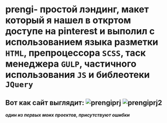 # prengi- простой лэндинг, макет который я нашел в откртом доступе на pinterest и выполил с использованием языка разметки `HTML`, препроцессора `SCSS`, таск менеджера `GULP`, частичного использования `JS` и библеотеки `JQuery`
## Вот как сайт выглядит: ![prengiprj](https://user-images.githubusercontent.com/43478763/79376642-48117f80-7f7c-11ea-9243-2e89b4353937.PNG) ![prengiprj2](https://user-images.githubusercontent.com/43478763/79376692-59f32280-7f7c-11ea-8d7d-6efbff80d79f.PNG)
***один из первых моих проектов, присутствуют ошибки***

